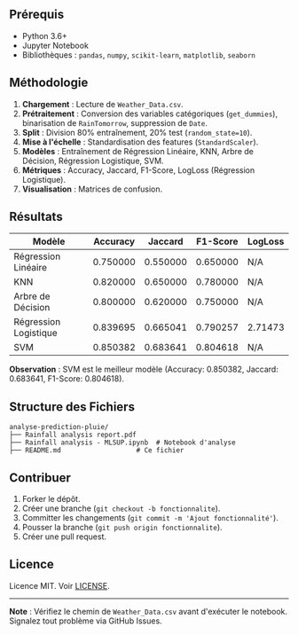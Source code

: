

## Prérequis
- Python 3.6+
- Jupyter Notebook
- Bibliothèques : `pandas`, `numpy`, `scikit-learn`, `matplotlib`, `seaborn`

## Méthodologie
1. **Chargement** : Lecture de `Weather_Data.csv`.
2. **Prétraitement** : Conversion des variables catégoriques (`get_dummies`), binarisation de `RainTomorrow`, suppression de `Date`.
3. **Split** : Division 80% entraînement, 20% test (`random_state=10`).
4. **Mise à l'échelle** : Standardisation des features (`StandardScaler`).
5. **Modèles** : Entraînement de Régression Linéaire, KNN, Arbre de Décision, Régression Logistique, SVM.
6. **Métriques** : Accuracy, Jaccard, F1-Score, LogLoss (Régression Logistique).
7. **Visualisation** : Matrices de confusion.

## Résultats
| Modèle              | Accuracy  | Jaccard | F1-Score | LogLoss |
|---------------------|-----------|---------|----------|---------|
| Régression Linéaire | 0.750000  | 0.550000| 0.650000 | N/A     |
| KNN                 | 0.820000  | 0.650000| 0.780000 | N/A     |
| Arbre de Décision   | 0.800000  | 0.620000| 0.750000 | N/A     |
| Régression Logistique| 0.839695  | 0.665041| 0.790257 | 2.71473 |
| SVM                 | 0.850382  | 0.683641| 0.804618 | N/A     |

**Observation** : SVM est le meilleur modèle (Accuracy: 0.850382, Jaccard: 0.683641, F1-Score: 0.804618).

## Structure des Fichiers
```
analyse-prediction-pluie/
├── Rainfall analysis report.pdf
├── Rainfall analysis - MLSUP.ipynb  # Notebook d'analyse
├── README.md                   # Ce fichier
```

## Contribuer
1. Forker le dépôt.
2. Créer une branche (`git checkout -b fonctionnalite`).
3. Committer les changements (`git commit -m 'Ajout fonctionnalité'`).
4. Pousser la branche (`git push origin fonctionnalite`).
5. Créer une pull request.

## Licence
Licence MIT. Voir [LICENSE](LICENSE).

---

**Note** : Vérifiez le chemin de `Weather_Data.csv` avant d'exécuter le notebook. Signalez tout problème via GitHub Issues.